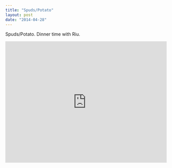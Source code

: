 ```yaml
---
title: "Spuds/Potato"
layout: post
date: "2014-04-28"
---
```


Spuds/Potato. Dinner time with Riu.

<div style="padding:75% 0 0 0;position:relative;"><iframe src="https://player.vimeo.com/video/93140418?title=0&amp;byline=0&amp;portrait=0&amp;badge=0&amp;autopause=0&amp;player_id=0&amp;app_id=58479" frameborder="0" allow="autoplay; fullscreen; picture-in-picture; clipboard-write" style="position:absolute;top:0;left:0;width:100%;height:100%;" title="Spuds/ Potato"></iframe></div><script src="https://player.vimeo.com/api/player.js"></script>
